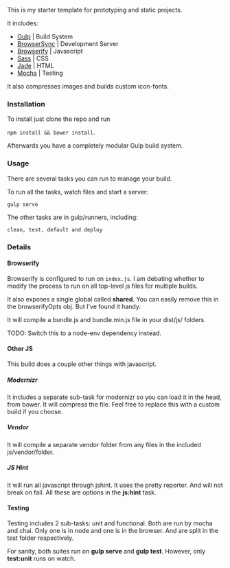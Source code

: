 This is my starter template for prototyping and static projects.

It includes:

- [Gulp](http://gulpjs.com/) | Build System
- [BrowserSync](http://www.browsersync.io/) | Development Server
- [Browserify](http://browserify.org/) | Javascript
- [Sass](http://sass-lang.com/) | CSS
- [Jade](http://jade-lang.com/) | HTML
- [Mocha](http://visionmedia.github.io/mocha/) | Testing

It also compresses images and builds custom icon-fonts.


### Installation

To install just clone the repo and run

```npm install && bower install```.

Afterwards you have a completely modular Gulp build system.


### Usage

There are several tasks you can run to manage your build.

To run all the tasks, watch files and start a server:

```gulp serve```

The other tasks are in gulp/runners, including:

```clean, test, default and deploy```


### Details


#### Browserify

Browserify is configured to run on ```index.js```.  I am debating whether to
modify the process to run on all top-level js files for multiple builds.

It also exposes a single global called **shared**.  You can easily remove this
in the browserifyOpts obj.  But I've found it handy.

It will compile a bundle.js and bundle.min.js file in your dist/js/ folders.

TODO:  Switch this to a node-env dependency instead.


#### Other JS

This build does a couple other things with javascript.

##### Modernizr

It includes a separate sub-task for modernizr so you can load it in the head,
from bower.  It will compress the file.  Feel free to replace this with a custom
build if you choose.

##### Vendor

It will compile a separate vendor folder from any files in the included
js/vendor/folder.

##### JS Hint

It will run all javascript through jshint.  It uses the pretty reporter.  And
will not break on fail.  All these are options in the **js:hint** task.


#### Testing

Testing includes 2 sub-tasks:  unit and functional.  Both are run by mocha
and chai.  Only one is in node and one is in the browser.  And are split in the
test folder respectively.

For sanity, both suites run on **gulp serve** and **gulp test**.  However, only
**test:unit** runs on watch.
